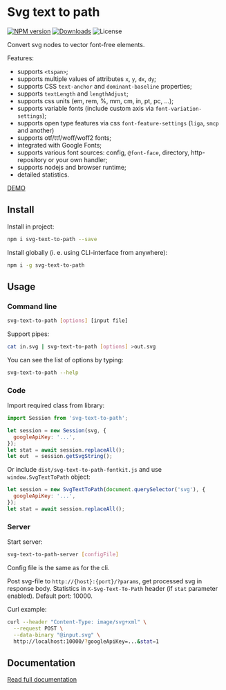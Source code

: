 
# Svg text to path

[![NPM version](http://img.shields.io/npm/v/svg-text-to-path.svg?style=flat)](https://www.npmjs.org/package/svg-text-to-path)
[![Downloads](https://img.shields.io/npm/dt/svg-text-to-path.svg)](https://www.npmjs.org/package/svg-text-to-path)
![License](https://img.shields.io/npm/l/svg-text-to-path.svg)

Convert svg <text> nodes to vector font-free <path> elements.

Features:

- supports `<tspan>`;
- supports multiple values of attributes `x`, `y`, `dx`, `dy`;
- supports CSS `text-anchor` and `dominant-baseline` properties;
- supports `textLength` and `lengthAdjust`;
- supports css units (em, rem, %, mm, cm, in, pt, pc, ...);
- supports variable fonts (include custom axis via `font-variation-settings`);
- supports open type features via css `font-feature-settings` (`liga`, `smcp` and another)
- supports otf/ttf/woff/woff2 fonts;
- integrated with Google Fonts;
- supports various font sources: config, `@font-face`, directory, http-repository or your own handler;
- supports nodejs and browser runtime;
- detailed statistics.

[DEMO](https://paulzi.github.io/svg-text-to-path/index.html)

## Install

Install in project:

```bash
npm i svg-text-to-path --save
```

Install globally (i. e. using CLI-interface from anywhere):

```bash
npm i -g svg-text-to-path
```

## Usage

### Command line

```bash
svg-text-to-path [options] [input file]
```

Support pipes:

```bash
cat in.svg | svg-text-to-path [options] >out.svg
```

You can see the list of options by typing:

```bash
svg-text-to-path --help
```

### Code

Import required class from library:

```javascript
import Session from 'svg-text-to-path';

let session = new Session(svg, {
  googleApiKey: '...',
});
let stat = await session.replaceAll();
let out  = session.getSvgString();
```

Or include `dist/svg-text-to-path-fontkit.js` and use `window.SvgTextToPath` object:

```javascript
let session = new SvgTextToPath(document.querySelector('svg'), {
  googleApiKey: '...',
});
let stat = await session.replaceAll();
```

### Server

Start server:

```bash
svg-text-to-path-server [configFile]
```

Config file is the same as for the cli.

Post svg-file to `http://{host}:{port}/?params`, get processed svg in response body.
Statistics in `X-Svg-Text-To-Path` header (if `stat` parameter enabled).
Default port: 10000.

Curl example:

```bash
curl --header "Content-Type: image/svg+xml" \
  --request POST \
  --data-binary "@input.svg" \
  http://localhost:10000/?googleApiKey=...&stat=1
```


## Documentation

[Read full documentation](https://github.com/paulzi/svg-text-to-path/blob/master/documentation.md)
